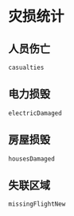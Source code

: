 # 灾损统计

## 人员伤亡
    casualties
## 电力损毁
    electricDamaged
## 房屋损毁
    housesDamaged
## 失联区域
    missingFlightNew
